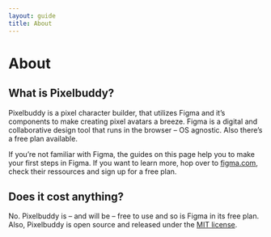 ```yaml
---
layout: guide
title: About
---
```


# About

## What is Pixelbuddy?
Pixelbuddy is a pixel character builder, that utilizes Figma and it’s components to make creating pixel avatars a breeze.
Figma is a digital and collaborative design tool that runs in the browser – OS agnostic. Also there’s a free plan available.

If you’re not familiar with Figma, the guides on this page help you to make your first steps in Figma. If you want to learn more, hop over to [figma.com](https://figma.com), check their ressources and sign up for a free plan.


## Does it cost anything?
No. 
Pixelbuddy is – and will be – free to use and so is Figma in its free plan. Also, Pixelbuddy is open source and released under the [MIT license](https://github.com/markusoelhafen/pixelbuddy/blob/master/LICENSE).
